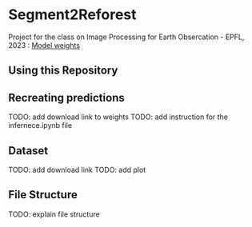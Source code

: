# Segment2Reforest
Project for the class on Image Processing for Earth Obsercation - EPFL, 2023
 : 
[Model weights]([https://drive.google.com/yourfilelink](https://drive.google.com/file/d/1dhp23CvusZjCRKS8JMdcfMiPAkntjBqh/view?usp=sharing))

## Using this Repository


## Recreating predictions

TODO: add download link to weights
TODO: add instruction for the infernece.ipynb file


## Dataset
TODO: add download link
TODO: add plot


## File Structure

TODO: explain file structure
